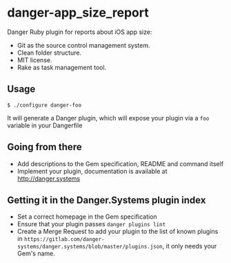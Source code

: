 # danger-app_size_report

Danger Ruby plugin for reports about iOS app size:

- Git as the source control management system.
- Clean folder structure.
- MIT license.
- Rake as task management tool.

## Usage

    $ ./configure danger-foo

It will generate a Danger plugin, which will expose your plugin via a `foo` variable
in your Dangerfile

## Going from there

- Add descriptions to the Gem specification, README and command itself
- Implement your plugin, documentation is available at http://danger.systems

## Getting it in the Danger.Systems plugin index

- Set a correct homepage in the Gem specification
- Ensure that your plugin passes `danger plugins lint`
- Create a Merge Request to add your plugin to the list of known plugins in
  `https://gitlab.com/danger-systems/danger.systems/blob/master/plugins.json`, it only needs your Gem's name.
